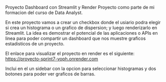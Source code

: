 Proyecto Dashboard con Streamlit y Render
Proyecto como parte de mi formacion del curso de Data Analyst.

En este proyecto vamos a crear un checkbox donde el usiario podra elegir si crea un histograma o un grafico de dispersion; y luego renderizarlo en Streamlit.
La idea es demostrar el potencial de las aplicaciones o APIs en linea para poder compartir un dashboard que nos muestre graficos estadisticos de un proyecto.

El enlace para visualizar el proyecto en render es el siguiente:
https://proyecto-sprint7-voph.onrender.com

Inclui en el un sidebar con la opcion para seleccionar histogramas y dos botones para poder ver graficos de barras.
